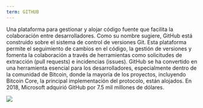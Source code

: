 ```yaml
---
term: GITHUB
---
```


Una plataforma para gestionar y alojar código fuente que facilita la colaboración entre desarrolladores. Como su nombre sugiere, GitHub está construido sobre el sistema de control de versiones Git. Esta plataforma permite el seguimiento de cambios en el código, la gestión de versiones y fomenta la colaboración a través de herramientas como solicitudes de extracción (pull requests) e incidencias (issues). GitHub se ha convertido en una herramienta esencial para los desarrolladores, especialmente dentro de la comunidad de Bitcoin, donde la mayoría de los proyectos, incluyendo Bitcoin Core, la principal implementación del protocolo, están alojados. En 2018, Microsoft adquirió GitHub por 7.5 mil millones de dólares.

![](../../dictionnaire/assets/46.png)